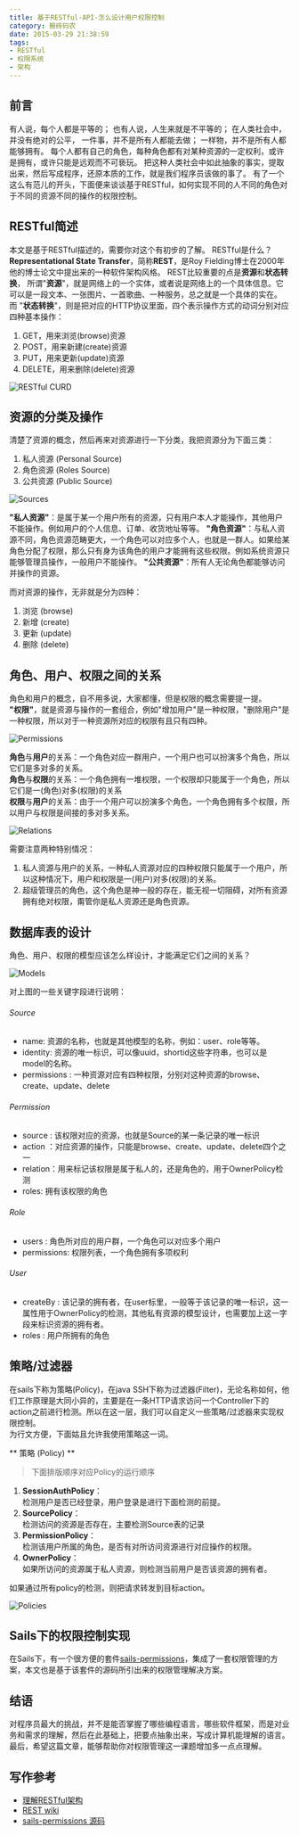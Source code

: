 ```yaml
---
title: 基于RESTful-API-怎么设计用户权限控制
category: 搬砖码农
date: 2015-03-29 21:38:59
tags:
- RESTful
- 权限系统
- 架构
---
```



## 前言

有人说，每个人都是平等的；
也有人说，人生来就是不平等的；
在人类社会中，并没有绝对的公平，
一件事，并不是所有人都能去做；
一样物，并不是所有人都能够拥有。
每个人都有自己的角色，每种角色都有对某种资源的一定权利，或许是拥有，或许只能是远观而不可亵玩。
把这种人类社会中如此抽象的事实，提取出来，然后写成程序，还原本质的工作，就是我们程序员该做的事了。
有了一个这么有范儿的开头，下面便来谈谈基于RESTful，如何实现不同的人不同的角色对于不同的资源不同的操作的权限控制。

## RESTful简述

本文是基于RESTful描述的，需要你对这个有初步的了解。
RESTful是什么？
**Representational State Transfer**，简称**REST**，是Roy Fielding博士在2000年他的博士论文中提出来的一种软件架构风格。
REST比较重要的点是**资源**和**状态转换**，
所谓"**资源**"，就是网络上的一个实体，或者说是网络上的一个具体信息。它可以是一段文本、一张图片、一首歌曲、一种服务，总之就是一个具体的实在。
而 "**状态转换**"，则是把对应的HTTP协议里面，四个表示操作方式的动词分别对应四种基本操作：

1.  GET，用来浏览(browse)资源    
2.  POST，用来新建(create)资源    
3.  PUT，用来更新(update)资源    
4.  DELETE，用来删除(delete)资源        

![RESTful CURD](http://xia-dev.b0.upaiyun.com/7860df36-189a-4f33-a884-156b4e0cb32d.png)

## 资源的分类及操作

清楚了资源的概念，然后再来对资源进行一下分类，我把资源分为下面三类：

1.  私人资源 (Personal Source)
2.  角色资源 (Roles Source)
3.  公共资源 (Public Source)

![Sources](http://xia-dev.b0.upaiyun.com/966064e4-b954-4aab-8cec-f0a9513835b2.png)

**"私人资源"**：是属于某一个用户所有的资源，只有用户本人才能操作，其他用户不能操作。例如用户的个人信息、订单、收货地址等等。 
**"角色资源"**：与私人资源不同，角色资源范畴更大，一个角色可以对应多个人，也就是一群人。如果给某角色分配了权限，那么只有身为该角色的用户才能拥有这些权限。例如系统资源只能够管理员操作，一般用户不能操作。 
**"公共资源"**：所有人无论角色都能够访问并操作的资源。 

而对资源的操作，无非就是分为四种：

1.  浏览 (browse)    
2.  新增 (create)    
3.  更新 (update)    
4.  删除 (delete)    

## 角色、用户、权限之间的关系

角色和用户的概念，自不用多说，大家都懂，但是权限的概念需要提一提。    
**"权限"**，就是资源与操作的一套组合，例如"增加用户"是一种权限，"删除用户"是一种权限，所以对于一种资源所对应的权限有且只有四种。

![Permissions](http://xia-dev.b0.upaiyun.com/3f78aa79-82ae-40d1-9691-976e007dcfd3.png)

**角色**与**用户**的关系：一个角色对应一群用户，一个用户也可以扮演多个角色，所以它们是多对多的关系。    
**角色**与**权限**的关系：一个角色拥有一堆权限，一个权限却只能属于一个角色，所以它们是一(角色)对多(权限)的关系    
**权限**与**用户**的关系：由于一个用户可以扮演多个角色，一个角色拥有多个权限，所以用户与权限是间接的多对多关系。

![Relations](http://xia-dev.b0.upaiyun.com/0c724f72-aa01-44b8-9540-f463e50924d0.png)

需要注意两种特别情况：

1.  私人资源与用户的关系，一种私人资源对应的四种权限只能属于一个用户，所以这种情况下，用户和权限是一(用户)对多(权限)的关系。
2.  超级管理员的角色，这个角色是神一般的存在，能无视一切阻碍，对所有资源拥有绝对权限，甭管你是私人资源还是角色资源。

## 数据库表的设计

角色、用户、权限的模型应该怎么样设计，才能满足它们之间的关系？

![Models](http://xia-dev.b0.upaiyun.com/b3c4a7ba-6ec8-4530-b576-ecbae2d9b239.png)

对上图的一些关键字段进行说明：

###### Source

*   name: 资源的名称，也就是其他模型的名称，例如：user、role等等。
*   identity: 资源的唯一标识，可以像uuid，shortid这些字符串，也可以是model的名称。
*   permissions : 一种资源对应有四种权限，分别对这种资源的browse、create、update、delete

###### Permission

*   source : 该权限对应的资源，也就是Source的某一条记录的唯一标识
*   action ：对应资源的操作，只能是browse、create、update、delete四个之一
*   relation：用来标记该权限是属于私人的，还是角色的，用于OwnerPolicy检测
*   roles: 拥有该权限的角色

###### Role

*   users : 角色所对应的用户群，一个角色可以对应多个用户
*   permissions: 权限列表，一个角色拥有多项权利

###### User

*   createBy : 该记录的拥有者，在user标里，一般等于该记录的唯一标识，这一属性用于OwnerPolicy的检测，其他私有资源的模型设计，也需要加上这一字段来标识资源的拥有者。
*   roles : 用户所拥有的角色

## 策略/过滤器

在sails下称为策略(Policy)，在java SSH下称为过滤器(Filter)，无论名称如何，他们工作原理是大同小异的，主要是在一条HTTP请求访问一个Controller下的action之前进行检测。所以在这一层，我们可以自定义一些策略/过滤器来实现权限控制。    
为行文方便，下面姑且允许我使用策略这一词。

** 策略 (Policy) **
> 下面排版顺序对应Policy的运行顺序

1.  **SessionAuthPolicy**：    
检测用户是否已经登录，用户登录是进行下面检测的前提。
2.  **SourcePolicy**：    
检测访问的资源是否存在，主要检测Source表的记录
3.  **PermissionPolicy**：    
检测该用户所属的角色，是否有对所访问资源进行对应操作的权限。
4.  **OwnerPolicy**：    
如果所访问的资源属于私人资源，则检测当前用户是否该资源的拥有者。

如果通过所有policy的检测，则把请求转发到目标action。

![Policies](http://xia-dev.b0.upaiyun.com/73b94749-99ba-4e35-a9a3-42604ecb7af9.png)

## Sails下的权限控制实现

在Sails下，有一个很方便的套件[sails-permissions](https://github.com/tjwebb/sails-permissions)，集成了一套权限管理的方案，本文也是基于该套件的源码所引出来的权限管理解决方案。

## 结语

对程序员最大的挑战，并不是能否掌握了哪些编程语言，哪些软件框架，而是对业务和需求的理解，然后在此基础上，把要点抽象出来，写成计算机能理解的语言。    
最后，希望这篇文章，能够帮助你对权限管理这一课题增加多一点点理解。

## 写作参考

*   [理解RESTful架构](http://www.ruanyifeng.com/blog/2011/09/restful.html)
*   [REST wiki](http://zh.wikipedia.org/wiki/REST)
*   [sails-permissions 源码](https://github.com/tjwebb/sails-permissions)
